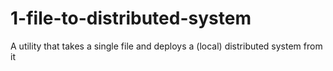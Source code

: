 # 1-file-to-distributed-system
A utility that takes a single file and deploys a (local) distributed system from it
